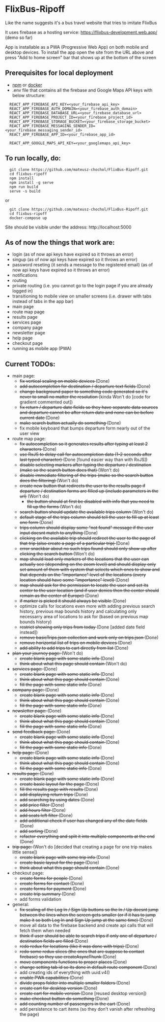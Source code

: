 # FlixBus-Ripoff
Like the name suggests it's a bus travel website that tries to imitate FlixBus

It uses firebase as a hosting service: https://flixbus-development.web.app/ (demo so far)

App is installable as a PWA (Progressive Web App) on both mobile and desktop devices. To install the app open the site from the URL above and press "Add to home screen" bar that shows up at the bottom of the screen

## Prerequisites for local deployment

- [npm](https://nodejs.org/en/download/) or [docker](https://www.docker.com/products/docker-desktop)
- .env file that contains all the firebase and Google Maps API keys with below structure:

```
  REACT_APP_FIREBASE_API_KEY=<your_firebase_api_key>
  REACT_APP_FIREBASE_AUTH_DOMAIN=<your_firebase_auth_domain>
  REACT_APP_FIREBASE_DATABASE_URL=<your_firebase_database_url>
  REACT_APP_FIREBASE_PROJECT_ID=<your_firebase_project_id>
  REACT_APP_FIREBASE_STORAGE_BUCKET=<your_firebase_storage_bucket>
  REACT_APP_FIREBASE_MESSAGING_SENDER_ID=<your_firebase_messaging_sender_id>
  REACT_APP_FIREBASE_APP_ID=<your_firebase_app_id>

  REACT_APP_GOOGLE_MAPS_API_KEY=<your_googlemaps_api_key>
```

## To run locally, do:

```
  git clone https://github.com/mateusz-chochol/FlixBus-Ripoff.git
  cd flixbus-ripoff
  npm install
  npm install -g serve
  npm run build
  serve -s build
```

or

```
  git clone https://github.com/mateusz-chochol/FlixBus-Ripoff.git
  cd flixbus-ripoff
  docker-compose up
```

Site should be visible under the address: http://localhost:5000

## As of now the things that work are:
- login (as of now api keys have expired so it throws an error)
- singup (as of now api keys have expired so it throws an error)
- password reseting (it sends a message to the registered email) (as of now api keys have expired so it throws an error)
- notifications
- routing
- private routing (i.e. you cannot go to the login page if you are already logged in)
- transitioning to mobile view on smaller screens (i.e. drawer with tabs instead of tabs in the app bar)
- main page
- route map page
- results page
- services page
- company page
- newsletter page
- help page
- checkout page
- running as mobile app (PWA)

## Current TODOs:
- main page:
  - <del> fix vertical scaling on mobile devices </del> (Done)
  - <del> add autocompletion for destination / departure text fields </del> (Done)
  - <del> change background paper to something code generated so it's never to small no matter the resolution </del> (kinda Won't do [code for gradient commented out])
  - <del> fix return / departure date fields so they have separate data sources and departure cannot be after return date and none can be before current date </del>  (Done)
  - <del> make search button actually do something </del> (Done)
  - fix mobile keyboard that bumps departure form nearly out of the user view
- route map page:
  - <del> fix autocompletion so it generates results after typing at least 2 characters </del>  (Done)
  - <del> use RxJS to delay call for autocompletion data (1-2 seconds after last typed character) </del> (Done [found easier way than with RxJS])
  - <del> disable selecting markers after typing the departure / destination (make so the search button does that) </del> (Won't do)
  - <del> disable immediate filtering of the trips (make so the search button does the filtering) </del> (Won't do)
  - <del> create new button that redirects the user to the results page if departure / destination forms are filled up (include parameters in the url)</del> (Won't do)
    - <del> the button should at first be disabled with info that you need to fill up the forms </del> (Won't do)
  - <del> search button should update the available trips column </del> (Won't do)
  - <del> default stage of the trips column should tell the user to fill up at least one form </del> (Done)
  - <del> trips column should display some "not found" message if the user input doesnt match to anything </del> (Done)
  - <del> clicking on the available trip should redirect the user to the page of that trip (also create a page of a particular trip) </del> (Done)
  - <del> error snackbar about no such trips found should only show up after clicking the search button </del> (Won't do)
  - <del> map should load only markers of the locations that the user can actually see (depending on the zoom level) and should display only set amount of them with system that selects which ones to show and that depends on the "importance" level of the locations (every location should have some "importance" level) </del> (Done)
  - <del> map should ask for the permission to locate the user and set its center to the user location (and if user denies then the center should remain as the center of Europe) </del> (Done)
  - <del> if marker is picked it should always be visible </del> (Done)
  - optimize calls for locations even more with adding previous search history, previous map bounds history and calculating only necessarry area of locations to ask for (based on previous map bounds history)
  - <del> restrict showing only trips from today </del> (Done [added date field instead])
  - <del> remove basicTrips.json collection and work only on trips.json </del> (Done)
  - <del> remove horizontal list of trips on mobile devices </del> (Done)
  - <del> add ability to add trips to cart directly from list </del> (Done)
- <del> plan your journey page: </del> (Won't do)
  - <del> create blank page with some static info </del> (Done)
  - <del> think about what this page should contain </del> (Won't do)
- <del> services page: </del> (Done)
  - <del> create blank page with some static info </del> (Done)
  - <del> think about what this page should contain </del> (Done)
  - <del> fill the page with some static info </del> (Done)
- <del> company page: </del> (Done)
  - <del> create blank page with some static info </del> (Done)
  - <del> think about what this page should contain </del> (Done)
  - <del> fill the page with some static info </del> (Done)
- <del> newsletter page: </del> (Done)
  - <del> create blank page with some static info </del> (Done)
  - <del> think about what this page should contain </del> (Done)
  - <del> fill the page with some static info </del> (Done)
- <del> send feedback page: </del> (Done)
  - <del> create blank page with some static info </del> (Done)
  - <del> think about what this page should contain </del> (Done)
  - <del> fill the page with some static info </del> (Done)
- <del> help page: </del> (Done)
  - <del> create blank page with some static info </del> (Done)
  - <del> think about what this page should contain </del> (Done)
  - <del> fill the page with some static info </del> (Done)
- <del> results page: </del> (Done)
  - <del> create blank page with some static info </del> (Done)
  - <del> create basic layout for the page </del> (Done)
  - <del> fill the results page with results </del> (Done)
  - <del> add displaying return trips </del> (Done)
  - <del> add searching by using dates </del> (Done)
  - <del> add price filter </del> (Done)
  - <del> add hours filter </del> (Done)
  - <del> add seats left filter </del> (Done)
  - <del> add additional check if user has changed any of the date fields </del> (Done)
  - <del> add sorting </del> (Done)
  - <del> refactor everything and split it into multiple components at the end </del> (Done)
- <del> trip page: </del> (Won't do [decided that creating a page for one trip makes little sense])
  - <del> create blank page with some trip info </del> (Done)
  - <del> create basic layout for the page </del> (Done)
  - <del> think about what this page should contain </del> (Done)
- checkout page:
  - <del> create forms for people </del> (Done)
  - <del> create forms for contact </del> (Done)
  - <del> create forms for payment </del> (Done)
  - <del> create trip summary </del> (Done)
  - add forms validation
- general:
  - <del> fix scaling of the Log In / Sign Up buttons so the In / Up doesnt jump between the lines when the screen gets smaller (or if it has to jump make it so both Log In and Sign Up jump at the same time) </del> (Done)
  - move all data to the firebase backend and create api calls that will fetch them when needed
  - <del> think if user should be able to search trips if only one of departure / destination fields are filled </del> (Done)
  - <del> redo redux for locations (like it was done with trips) </del> (Done)
  - <del> redo some redux slices (the ones that are suppose to contact firebase) so they use createAsyncThunk </del> (Done)
  - <del> move components functions to proper places </del> (Done)
  - <del> change setting tab id so its done in default route component </del> (Done)
  - add creating ids of everything with uuid.v4()
  - <del> enable PWA capabilities </del> (Done)
  - <del> divide props folder into multiple smaller folders </del> (Done)
  - <del> create cart for desktop version </del> (Done)
  - <del> create cart for mobile version </del> (Done [reused desktop version])
  - <del> make checkout button do something </del> (Done)
  - <del> add counting number of passengers in the cart </del> (Done)
  - add persistence to cart items (so they don't vanish after refreshing the page)